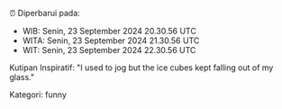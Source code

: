 ⏰ Diperbarui pada:
- WIB: Senin, 23 September 2024 20.30.56 UTC
- WITA: Senin, 23 September 2024 21.30.56 UTC
- WIT: Senin, 23 September 2024 22.30.56 UTC

Kutipan Inspiratif:
"I used to jog but the ice cubes kept falling out of my glass."


Kategori: funny

